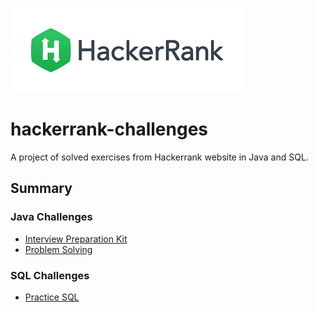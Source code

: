 ![Hackerrank logo](src/main/resources/logo.png)

# hackerrank-challenges

A project of solved exercises from Hackerrank website in Java and SQL.

## Summary

### Java Challenges

- [Interview Preparation Kit](https://github.com/mariazevedo88/hackerrank-challenges/blob/master/src/main/java/io/github/mariazevedo88/hc/prepkit/INDEX.md)
- [Problem Solving](https://github.com/mariazevedo88/hackerrank-challenges/blob/master/src/main/java/io/github/mariazevedo88/hc/problems/INDEX.md)

### SQL Challenges

- [Practice SQL](https://github.com/mariazevedo88/hackerrank-challenges/blob/master/sql/SQL.md)
